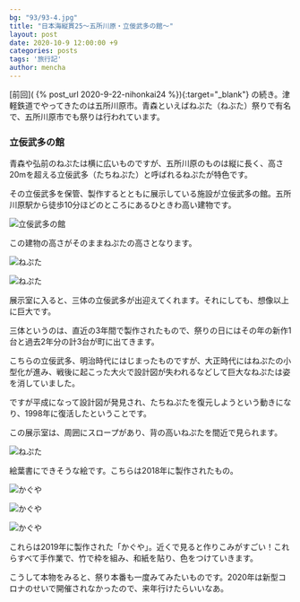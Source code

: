 ```yaml
---
bg: "93/93-4.jpg"
title: "日本海縦貫25～五所川原・立佞武多の館～"
layout: post
date: 2020-10-9 12:00:00 +9
categories: posts
tags: '旅行記'
author: mencha
---
```


[前回]( {% post_url 2020-9-22-nihonkai24 %}){:target="_blank"} の続き。津軽鉄道でやってきたのは五所川原市。青森といえばねぷた（ねぶた）祭りで有名で、五所川原市でも祭りは行われています。

### 立佞武多の館

青森や弘前のねぷたは横に広いものですが、五所川原のものは縦に長く、高さ20mを超える立佞武多（たちねぷた）と呼ばれるねぷたが特色です。

その立佞武多を保管、製作するとともに展示している施設が立佞武多の館。五所川原駅から徒歩10分ほどのところにあるひときわ高い建物です。
<!--more-->

![立佞武多の館](https://drive.google.com/uc?export=view&id=1Jv82ZwhDdXv9tAVxeJBVzfXyVT2b6vko)

この建物の高さがそのままねぷたの高さとなります。

![ねぷた](https://drive.google.com/uc?export=view&id=1kI-c8tQnt2FibvDmBRSMlQ6-x_LL_4ye)

![ねぷた](https://drive.google.com/uc?export=view&id=1zYXsOydHJG4wRI4rneWa9XmnkYop0rXf)

展示室に入ると、三体の立佞武多が出迎えてくれます。それにしても、想像以上に巨大です。

三体というのは、直近の3年間で製作されたもので、祭りの日にはその年の新作1台と過去2年分の計3台が町に出てきます。

こちらの立佞武多、明治時代にはじまったものですが、大正時代にはねぷたの小型化が進み、戦後に起こった大火で設計図が失われるなどして巨大なねぷたは姿を消していました。

ですが平成になって設計図が発見され、たちねぷたを復元しようという動きになり、1998年に復活したということです。

この展示室は、周囲にスロープがあり、背の高いねぷたを間近で見られます。

![ねぷた](https://drive.google.com/uc?export=view&id=1U1nD6ajT3xfOuhrUdHtb4ap5pisjv-s0)

絵葉書にできそうな絵です。こちらは2018年に製作されたもの。

![かぐや](https://drive.google.com/uc?export=view&id=11jMVkHHahHhKtY2Q6tiYuB3PmXnUXSw2)

![かぐや](https://drive.google.com/uc?export=view&id=1u1h_J6dSILgxofTMOF4zdSx-kBPof0j6)

![かぐや](https://drive.google.com/uc?export=view&id=1_Cvlxse-TgieMl-R9N949wYo5rxOtChN)

これらは2019年に製作された「かぐや」。近くで見ると作りこみがすごい！これらすべて手作業で、竹で枠を組み、和紙を貼り、色をつけていきます。

こうして本物をみると、祭り本番も一度みてみたいものです。2020年は新型コロナのせいで開催されなかったので、来年行けたらいいなあ。